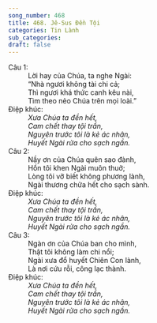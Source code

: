 ```yaml
---
song_number: 468
title: 468. Jê-Sus Đền Tội
categories: Tin Lành
sub_categories: 
draft: false
---
```

<dl><dt>Câu 1:</dt><dd data-verse="1">Lời hay của Chúa, ta nghe Ngài: <br/>“Nhà ngươi không tài chi cả; <br/>Thì ngươi khá thức canh kêu nài, <br/>Tìm theo nẻo Chúa trên mọi loài.” </dd><dt>Điệp khúc:</dt><dd data-chorus="1"><em>Xưa Chúa ta đền hết, <br/>Cam chết thay tội trần, <br/>Nguyên trước tôi là kẻ ác nhân, <br/>Huyết Ngài rửa cho sạch ngần. </em></dd><dt>Câu 2:</dt><dd data-verse="2">Nầy ơn của Chúa quên sao đành, <br/>Hồn tôi khen Ngài muôn thuở; <br/>Lòng tôi vỡ biết không phương lành, <br/>Ngài thương chữa hết cho sạch sành. </dd><dt>Điệp khúc:</dt><dd data-chorus="1"><em>Xưa Chúa ta đền hết, <br/>Cam chết thay tội trần, <br/>Nguyên trước tôi là kẻ ác nhân, <br/>Huyết Ngài rửa cho sạch ngần. </em></dd><dt>Câu 3:</dt><dd data-verse="3">Ngàn ơn của Chúa ban cho mình, <br/>Thật tôi không làm chi nổi; <br/>Ngài xưa đổ huyết Chiên Con lành, <br/>Là nơi cứu rỗi, công lạc thành. </dd><dt>Điệp khúc:</dt><dd data-chorus="1"><em>Xưa Chúa ta đền hết, <br/>Cam chết thay tội trần, <br/>Nguyên trước tôi là kẻ ác nhân, <br/>Huyết Ngài rửa cho sạch ngần. </em></dd></dl>